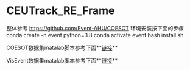 # CEUTrack_RE_Frame

整体参考 https://github.com/Event-AHU/COESOT
环境安装按下面的步骤
conda create -n event python=3.8
conda activate event
bash install.sh

COESOT数据集matalab脚本参考下面**[链接](https://pan.quark.cn/s/aeb870cc3faa)** 

VisEvent数据集matalab脚本参考下面**[链接](https://pan.quark.cn/s/5f8f9f3ea5e1)**
